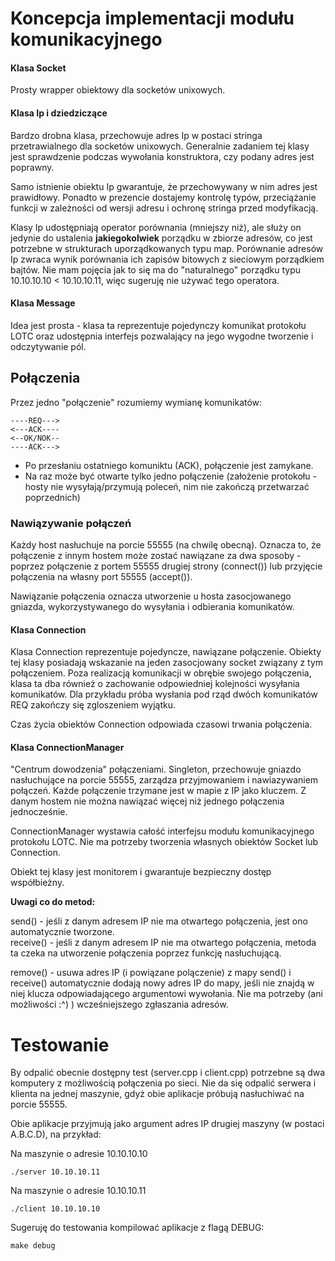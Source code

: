 # Koncepcja implementacji modułu komunikacyjnego

#### Klasa Socket

Prosty wrapper obiektowy dla socketów unixowych.

#### Klasa Ip i dziedziczące

Bardzo drobna klasa, przechowuje adres Ip w postaci stringa przetrawialnego dla socketów unixowych. Generalnie zadaniem tej klasy jest sprawdzenie podczas wywołania konstruktora, czy podany adres jest poprawny.

Samo istnienie obiektu Ip gwarantuje, że przechowywany w nim adres jest prawidłowy. Ponadto w prezencie dostajemy kontrolę typów, przeciążanie funkcji w zależności od wersji adresu i ochronę stringa przed modyfikacją.

Klasy Ip udostępniają operator porównania (mniejszy niż), ale służy on jedynie do ustalenia **jakiegokolwiek** porządku w zbiorze adresów, co jest potrzebne w strukturach uporządkowanych typu map. Porównanie adresów Ip zwraca wynik porównania ich zapisów bitowych z sieciowym porządkiem bajtów. Nie mam pojęcia jak to się ma do "naturalnego" porządku typu 10.10.10.10 < 10.10.10.11, więc sugeruję nie używać tego operatora.

#### Klasa Message

Idea jest prosta - klasa ta reprezentuje pojedynczy komunikat protokołu LOTC oraz udostępnia interfejs pozwalający na jego wygodne tworzenie i odczytywanie pól.

## Połączenia

Przez jedno "połączenie" rozumiemy wymianę komunikatów:

````
----REQ---> 
<---ACK---- 
<--OK/NOK--
----ACK--->
````

 - Po przesłaniu ostatniego komuniktu (ACK), połączenie jest zamykane.
 - Na raz może być otwarte tylko jedno połączenie (założenie protokołu - hosty nie wysyłają/przymują poleceń, nim nie zakończą przetwarzać poprzednich)

### Nawiązywanie połączeń

Każdy host nasłuchuje na porcie 55555 (na chwilę obecną). Oznacza to, że połączenie z innym hostem może zostać nawiązane za dwa sposoby - poprzez połączenie z portem 55555 drugiej strony (connect()) lub przyjęcie połączenia na własny port 55555 (accept()).

Nawiązanie połączenia oznacza utworzenie u hosta zasocjowanego gniazda, wykorzystywanego do wysyłania i odbierania komunikatów.

#### Klasa Connection

Klasa Connection reprezentuje pojedyncze, nawiązane połączenie. Obiekty tej klasy posiadają wskazanie na jeden zasocjowany socket związany z tym połączeniem. Poza realizacją komunikacji w obrębie swojego połączenia, klasa ta dba również o zachowanie odpowiedniej kolejności wysyłania komunikatów. Dla przykładu próba wysłania pod rząd dwóch komunikatów REQ zakończy się zgloszeniem wyjątku.

Czas życia obiektów Connection odpowiada czasowi trwania połączenia.

#### Klasa ConnectionManager

"Centrum dowodzenia" połączeniami. Singleton, przechowuje gniazdo nasłuchujące na porcie 55555, zarządza przyjmowaniem i nawiazywaniem połączeń. Każde połączenie trzymane jest w mapie z IP jako kluczem. Z danym hostem nie można nawiązać więcej niż jednego połączenia jednocześnie.

ConnectionManager wystawia całość interfejsu modułu komunikacyjnego protokołu LOTC. Nie ma potrzeby tworzenia własnych obiektów Socket lub Connection.

Obiekt tej klasy jest monitorem i gwarantuje bezpieczny dostęp współbieżny.

**Uwagi co do metod:**

send() - jeśli z danym adresem IP nie ma otwartego połączenia, jest ono automatycznie tworzone.  
receive() - jeśli z danym adresem IP nie ma otwartego połączenia, metoda ta czeka na utworzenie połączenia poprzez funkcję nasłuchującą.

remove() - usuwa adres IP (i powiązane polączenie) z mapy
send() i receive() automatycznie dodają nowy adres IP do mapy, jeśli nie znajdą w niej klucza odpowiadającego argumentowi wywołania. Nie ma potrzeby (ani możliwości :^) ) wcześniejszego zgłaszania adresów.

# Testowanie

By odpalić obecnie dostępny test (server.cpp i client.cpp) potrzebne są dwa komputery z możliwością połączenia po sieci. Nie da się odpalić serwera i klienta na jednej maszynie, gdyż obie aplikacje próbują nasłuchiwać na porcie 55555.

Obie aplikacje przyjmują jako argument adres IP drugiej maszyny (w postaci A.B.C.D), na przykład:

Na maszynie o adresie 10.10.10.10
````shell
./server 10.10.10.11
````

Na maszynie o adresie 10.10.10.11
````shell
./client 10.10.10.10
````

Sugeruję do testowania kompilować aplikacje z flagą DEBUG:
````shell
make debug
````

